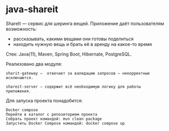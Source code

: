 # java-shareit
 
ShareIt — сервис для шеринга вещей. 
Приложение даёт пользователям возможность:
 - рассказывать, какими вещами они готовы поделиться
 - находить нужную вещь и брать её в аренду на какое-то время

Стек: Java(11), Maven, Spring Boot, Hibernate, PostgreSQL.

Реализовано два модуля:

    sharit-gateway —  отвечает за валидацию запросов — некорректные исключаются.

    shareit-server — содержит всё необходимую логику для работы приложения.

Для запуска проекта понадобится:

    Docker compose
    Перейти в каталог с репозиторием проекта
    Собрать проект командой: mvn clean package
    Запустить Docker Compose командой: docker compose up
